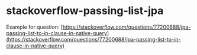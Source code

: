 # stackoverflow-passing-list-jpa

Example for question: [https://stackoverflow.com/questions/77200688/jpa-passing-list-to-in-clause-in-native-query](https://stackoverflow.com/questions/77200688/jpa-passing-list-to-in-clause-in-native-query)
